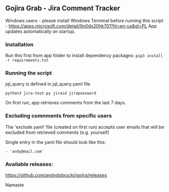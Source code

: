 ## Gojira Grab - Jira Comment Tracker

Windows users - please install Windows Terminal before running this script - https://apps.microsoft.com/detail/9n0dx20hk701?hl=en-us&gl=PL
App updates automatically on startup.

### Installation
Run this first from app folder to install dependency packages:
`pip3 install -r requirements.txt` 

### Running the script

jql_query is defined in jql_query.yaml file

`python3 jira-test.py jiraid jirapassword`

On first run, app retrieves comments from the last 7 days. 

### Excluding comnments from specific users
The 'exclude.yaml' file (created on first run) accepts user emails that will be excluded from retrieved comments (e.g. yourself)

Single entry in the yaml file should look like this:

`- 'andy@mail.com'`

### Available releases:
https://github.com/andydobrucki/gojira/releases

Namaste
